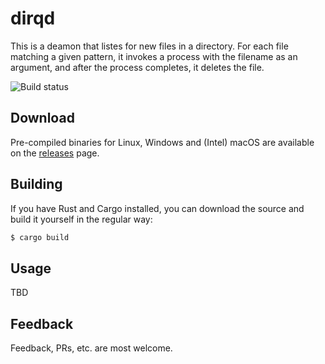 # dirqd

This is a deamon that listes for new files in a directory. For each
file matching a given pattern, it invokes a process with the filename as an argument,
and after the process completes, it deletes the file.

![Build status](https://github.com/kennep/dirqd/actions/workflows/ci.yml/badge.svg)

## Download 

Pre-compiled binaries for Linux, Windows and (Intel) macOS are available on the
[releases](https://github.com/kennep/dirqd/releases/latest) page.

## Building

If you have Rust and Cargo installed, you can download the source and build it yourself
in the regular way:

```bash
$ cargo build
```

## Usage

TBD

## Feedback

Feedback, PRs, etc. are most welcome.

